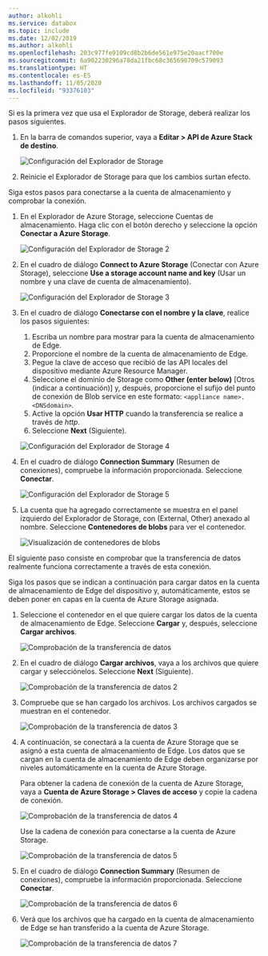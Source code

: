 ```yaml
---
author: alkohli
ms.service: databox
ms.topic: include
ms.date: 12/02/2019
ms.author: alkohli
ms.openlocfilehash: 203c977fe9109cd8b2b6de561e975e20aacf700e
ms.sourcegitcommit: 6a902230296a78da21fbc68c365698709c579093
ms.translationtype: HT
ms.contentlocale: es-ES
ms.lasthandoff: 11/05/2020
ms.locfileid: "93376103"
---
```

Si es la primera vez que usa el Explorador de Storage, deberá realizar los pasos siguientes.

1. En la barra de comandos superior, vaya a **Editar > API de Azure Stack de destino**.

    ![Configuración del Explorador de Storage](media/azure-stack-edge-gateway-verify-connection-storage-explorer/connect-with-storage-explorer-1.png)

2. Reinicie el Explorador de Storage para que los cambios surtan efecto.


Siga estos pasos para conectarse a la cuenta de almacenamiento y comprobar la conexión.

1. En el Explorador de Azure Storage, seleccione Cuentas de almacenamiento. Haga clic con el botón derecho y seleccione la opción **Conectar a Azure Storage**. 

    ![Configuración del Explorador de Storage 2](media/azure-stack-edge-gateway-verify-connection-storage-explorer/connect-with-storage-explorer-2.png)

2. En el cuadro de diálogo **Connect to Azure Storage** (Conectar con Azure Storage), seleccione **Use a storage account name and key** (Usar un nombre y una clave de cuenta de almacenamiento).

    ![Configuración del Explorador de Storage 3](media/azure-stack-edge-gateway-verify-connection-storage-explorer/connect-with-storage-explorer-3.png)

2. En el cuadro de diálogo **Conectarse con el nombre y la clave**, realice los pasos siguientes:

    1. Escriba un nombre para mostrar para la cuenta de almacenamiento de Edge. 
    2. Proporcione el nombre de la cuenta de almacenamiento de Edge.
    3. Pegue la clave de acceso que recibió de las API locales del dispositivo mediante Azure Resource Manager.
    4. Seleccione el dominio de Storage como **Other (enter below)** [Otros (indicar a continuación)] y, después, proporcione el sufijo del punto de conexión de Blob service en este formato: `<appliance name>.<DNSdomain>`. 
    5. Active la opción **Usar HTTP** cuando la transferencia se realice a través de *http*. 
    6. Seleccione **Next** (Siguiente).

    ![Configuración del Explorador de Storage 4](media/azure-stack-edge-gateway-verify-connection-storage-explorer/connect-with-storage-explorer-4.png)    

3. En el cuadro de diálogo **Connection Summary** (Resumen de conexiones), compruebe la información proporcionada. Seleccione **Conectar**.

    ![Configuración del Explorador de Storage 5](media/azure-stack-edge-gateway-verify-connection-storage-explorer/connect-with-storage-explorer-5.png)

4. La cuenta que ha agregado correctamente se muestra en el panel izquierdo del Explorador de Storage, con (External, Other) anexado al nombre. Seleccione **Contenedores de blobs** para ver el contenedor.

    ![Visualización de contenedores de blobs](media/azure-stack-edge-gateway-verify-connection-storage-explorer/connect-with-storage-explorer-6.png)

El siguiente paso consiste en comprobar que la transferencia de datos realmente funciona correctamente a través de esta conexión.

Siga los pasos que se indican a continuación para cargar datos en la cuenta de almacenamiento de Edge del dispositivo y, automáticamente, estos se deben poner en capas en la cuenta de Azure Storage asignada.

1. Seleccione el contenedor en el que quiere cargar los datos de la cuenta de almacenamiento de Edge. Seleccione **Cargar** y, después, seleccione **Cargar archivos**.

    ![Comprobación de la transferencia de datos](media/azure-stack-edge-gateway-verify-connection-storage-explorer/verify-data-transfer-1.png)

2. En el cuadro de diálogo **Cargar archivos**, vaya a los archivos que quiere cargar y selecciónelos. Seleccione **Next** (Siguiente).

    ![Comprobación de la transferencia de datos 2](media/azure-stack-edge-gateway-verify-connection-storage-explorer/verify-data-transfer-2.png)

3. Compruebe que se han cargado los archivos. Los archivos cargados se muestran en el contenedor.

    ![Comprobación de la transferencia de datos 3](media/azure-stack-edge-gateway-verify-connection-storage-explorer/verify-data-transfer-3.png)

4. A continuación, se conectará a la cuenta de Azure Storage que se asignó a esta cuenta de almacenamiento de Edge. Los datos que se cargan en la cuenta de almacenamiento de Edge deben organizarse por niveles automáticamente en la cuenta de Azure Storage. 
    
    Para obtener la cadena de conexión de la cuenta de Azure Storage, vaya a **Cuenta de Azure Storage > Claves de acceso** y copie la cadena de conexión.

    ![Comprobación de la transferencia de datos 4](media/azure-stack-edge-gateway-verify-connection-storage-explorer/verify-data-transfer-5.png)

    Use la cadena de conexión para conectarse a la cuenta de Azure Storage.  

    ![Comprobación de la transferencia de datos 5](media/azure-stack-edge-gateway-verify-connection-storage-explorer/verify-data-transfer-4.png)


5. En el cuadro de diálogo **Connection Summary** (Resumen de conexiones), compruebe la información proporcionada. Seleccione **Conectar**.

    ![Comprobación de la transferencia de datos 6](media/azure-stack-edge-gateway-verify-connection-storage-explorer/verify-data-transfer-6.png)

6. Verá que los archivos que ha cargado en la cuenta de almacenamiento de Edge se han transferido a la cuenta de Azure Storage.

    ![Comprobación de la transferencia de datos 7](media/azure-stack-edge-gateway-verify-connection-storage-explorer/verify-data-transfer-7.png)
